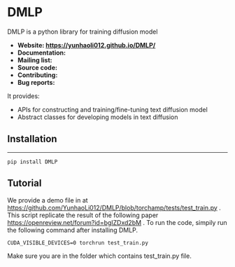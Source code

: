 # DMLP
DMLP is a python library for training diffusion model
- **Website: https://yunhaoli012.github.io/DMLP/** 
- **Documentation:** 
- **Mailing list:** 
- **Source code:** 
- **Contributing:** 
- **Bug reports:** 

It provides:

- APIs for constructing and training/fine-tuning text diffusion model 
- Abstract classes for developing models in text diffusion


   


## Installation
----------------------
```
pip install DMLP
```

## Tutorial
We provide a demo file in at https://github.com/YunhaoLi012/DMLP/blob/torchamp/tests/test_train.py . This script replicate the result of the following paper https://openreview.net/forum?id=bgIZDxd2bM . To run the code, simpily run the following command after installing DMLP.
```
CUDA_VISIBLE_DEVICES=0 torchrun test_train.py
```
Make sure you are in the folder which contains test_train.py file. 

